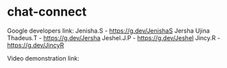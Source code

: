 # chat-connect

Google developers link:
  Jenisha.S - https://g.dev/JenishaS
  Jersha Ujina Thadeus.T - https://g.dev/Jersha
  Jeshel.J.P - https://g.dev/Jeshel
  Jincy.R - https://g.dev/JincyR
  
Video demonstration link: 

